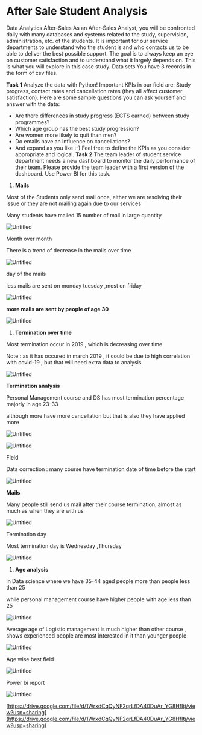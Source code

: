 # After Sale Student Analysis

Data Analytics After-Sales
As an After-Sales Analyst, you will be confronted daily with many databases and systems related to
the study, supervision, administration, etc. of the students.
It is important for our service departments to understand who the student is and who contacts us to
be able to deliver the best possible support. The goal is to always keep an eye on customer
satisfaction and to understand what it largely depends on. This is what you will explore in this case
study.
Data sets
You have 3 records in the form of csv files.

**Task 1**
Analyze the data with Python! Important KPIs in our field are:
Study progress, contact rates and cancellation rates (they all affect customer satisfaction).
Here are some sample questions you can ask yourself and answer with the data:

- Are there differences in study progress (ECTS earned) between study programmes?
- Which age group has the best study progression?
- Are women more likely to quit than men?
- Do emails have an influence on cancellations?
- And expand as you like :-)
Feel free to define the KPIs as you consider appropriate and logical.
**Task 2**
The team leader of student service department needs a new dashboard to monitor the daily
performance of their team. Please provide the team leader with a first version of the dashboard.
Use Power BI for this task.

1. **Mails**

Most of the Students only send mail once, either we are resolving their issue  or they are not mailing again due to our services

Many students have mailed 15 number of mail in large quantity

![Untitled](After%20Sale%20Student%20Analysis%20152a86720661457ab6f7144feb2f2f12/Untitled.png)

Month over month

There is a trend of decrease in the mails over time

![Untitled](After%20Sale%20Student%20Analysis%20152a86720661457ab6f7144feb2f2f12/Untitled%201.png)

day of the mails

less mails are sent  on  monday tuesday ,most on friday

![Untitled](After%20Sale%20Student%20Analysis%20152a86720661457ab6f7144feb2f2f12/Untitled%202.png)

**more mails are sent by people of age 30** 

![Untitled](After%20Sale%20Student%20Analysis%20152a86720661457ab6f7144feb2f2f12/Untitled%203.png)

1. **Termination over time**

Most termination occur in 2019 , which is decreasing over time 

Note : as it has occured in march 2019 , it could be due to high correlation with covid-19 , but that will need extra data to analysis

![Untitled](After%20Sale%20Student%20Analysis%20152a86720661457ab6f7144feb2f2f12/Untitled%204.png)

**Termination analysis**

Personal Management course and DS has most termination percentage majorly in age 23-33

although more have more cancellation but  that is also they have applied more

![Untitled](After%20Sale%20Student%20Analysis%20152a86720661457ab6f7144feb2f2f12/Untitled%205.png)

![Untitled](After%20Sale%20Student%20Analysis%20152a86720661457ab6f7144feb2f2f12/Untitled%206.png)

Field

Data correction : many course have termination date of time before the start

![Untitled](After%20Sale%20Student%20Analysis%20152a86720661457ab6f7144feb2f2f12/Untitled%207.png)

**Mails**

Many people still send us mail after their course termination, almost as much as when they are with us

![Untitled](After%20Sale%20Student%20Analysis%20152a86720661457ab6f7144feb2f2f12/Untitled%208.png)

Termination day 

Most termination day is Wednesday ,Thursday

![Untitled](After%20Sale%20Student%20Analysis%20152a86720661457ab6f7144feb2f2f12/Untitled%209.png)

1. **Age analysis**

in Data science where we have 35-44 aged people more than people less than 25

while personal management course have higher people with age less than 25

![Untitled](After%20Sale%20Student%20Analysis%20152a86720661457ab6f7144feb2f2f12/Untitled%2010.png)

Average age of Logistic management is much higher than other course , shows experienced people are most interested in it than younger people

![Untitled](After%20Sale%20Student%20Analysis%20152a86720661457ab6f7144feb2f2f12/Untitled%2011.png)

Age wise best field 

![Untitled](After%20Sale%20Student%20Analysis%20152a86720661457ab6f7144feb2f2f12/Untitled%2012.png)

Power bi report

![Untitled](After%20Sale%20Student%20Analysis%20152a86720661457ab6f7144feb2f2f12/Untitled%2013.png)

[https://drive.google.com/file/d/1WrxdCqQyNF2qrLfDA40DuAr_YG8HfItj/view?usp=sharing](https://drive.google.com/file/d/1WrxdCqQyNF2qrLfDA40DuAr_YG8HfItj/view?usp=sharing)